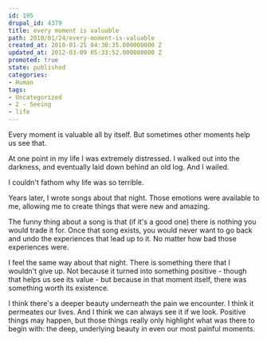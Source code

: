 ```yaml
---
id: 195
drupal_id: 4379
title: every moment is valuable
path: 2010/01/24/every-moment-is-valuable
created_at: 2010-01-25 04:30:35.000000000 Z
updated_at: 2012-03-09 05:33:52.000000000 Z
promoted: true
state: published
categories:
- Human
tags:
- Uncategorized
- 2 - Seeing
- life
---
```

Every moment is valuable all by itself. But sometimes other moments help us see that.

At one point in my life I was extremely distressed. I walked out into the darkness, and eventually laid down behind an old log. And I wailed.

I couldn't fathom why life was so terrible.

Years later, I wrote songs about that night. Those emotions were available to me, allowing me to create things that were new and amazing.

The funny thing about a song is that (if it's a good one) there is nothing you would trade it for. Once that song exists, you would never want to go back and undo the experiences that lead up to it. No matter how bad those experiences were.

I feel the same way about that night. There is something there that I wouldn't give up. Not because it turned into something positive - though that helps us see its value - but because in that moment itself, there was something worth its existence.

I think there's a deeper beauty underneath the pain we encounter. I think it permeates our lives. And I think we can always see it if we look. Positive things may happen, but those things really only highlight what was there to begin with: the deep, underlying beauty in even our most painful moments.
